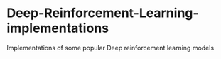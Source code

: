 # Deep-Reinforcement-Learning-implementations
Implementations of some popular Deep reinforcement learning models

